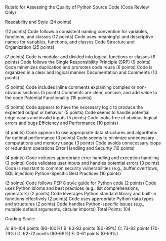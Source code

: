 Rubric for Assessing the Quality of Python Source Code (Code Review Only)

Readability and Style (24 points)

(12 points) Code follows a consistent naming convention for variables, functions, and classes
(12 points) Code uses meaningful and descriptive names for variables, functions, and classes
Code Structure and Organization (25 points)

(7 points) Code is modular and divided into logical functions or classes
(6 points) Code follows the Single Responsibility Principle (SRP)
(6 points) Code minimizes duplication and promotes code reuse
(6 points) Code is organized in a clear and logical manner
Documentation and Comments (10 points)

(5 points) Code includes inline comments explaining complex or non-obvious sections
(5 points) Comments are clear, concise, and add value to the code
Potential Functionality (15 points)

(5 points) Code appears to have the necessary logic to produce the expected output or behavior
(5 points) Code seems to handle potential edge cases and invalid inputs
(5 points) Code looks free of obvious logical errors and bugs
Efficiency and Performance (10 points)

(4 points) Code appears to use appropriate data structures and algorithms for optimal performance
(3 points) Code seems to minimize unnecessary computations and memory usage
(3 points) Code avoids unnecessary loops or redundant operations
Error Handling and Security (10 points)

(4 points) Code includes appropriate error handling and exception handling
(3 points) Code validates user inputs and handles potential errors
(3 points) Code is resistant to common security vulnerabilities (e.g., buffer overflows, SQL injection)
Python-Specific Best Practices (10 points)

(2 points) Code follows PEP 8 style guide for Python code
(2 points) Code uses Python idioms and best practices (e.g., list comprehensions, generators)
(2 points) Code leverages Python standard library and built-in functions effectively
(2 points) Code uses appropriate Python data types and structures
(2 points) Code handles Python-specific issues (e.g., mutable default arguments, circular imports)
Total Points: 104

Grading Scale:

A: 94-104 points (90-100%)
B: 83-93 points (80-89%)
C: 73-82 points (70-79%)
D: 62-72 points (60-69%)
F: 0-61 points (0-59%)